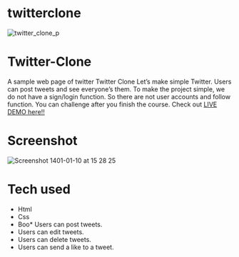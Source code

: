 # twitterclone
![twitter_clone_p](https://user-images.githubusercontent.com/71108590/201214679-97c48601-54eb-4a51-b9dd-a8e9735c57a8.png)
# Twitter-Clone
A sample web page of twitter
Twitter Clone
Let’s make simple Twitter. Users can post tweets and see everyone’s them.
To make the project simple, we do not have a sign/login function.
So there are not user accounts and follow function. You can challenge after you finish the course.
Check out [LIVE DEMO here!!]()
# Screenshot
![Screenshot 1401-01-10 at 15 28 25]()
# Tech used
* Html
* Css
* Boo* Users can post tweets.
* Users can edit tweets.
* Users can delete tweets.
* Users can send a like to a tweet.
